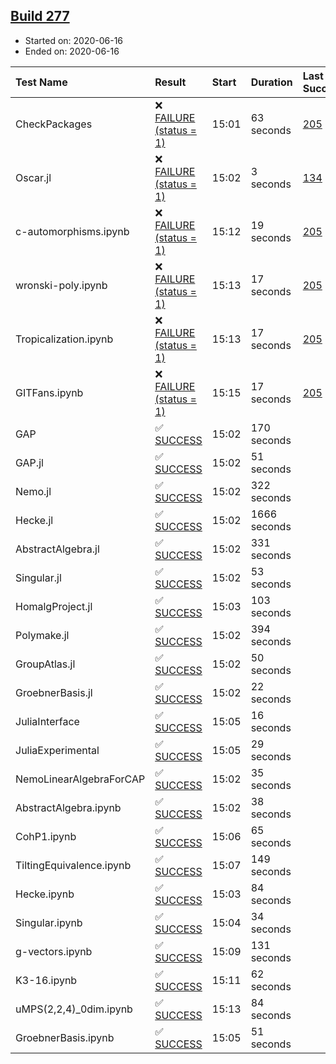 ## [Build 277](https://oscarci.mathematik.uni-kl.de/job/oscar-stable/277/)

* Started on: 2020-06-16
* Ended on: 2020-06-16

| Test Name    | Result | Start | Duration | Last Success | First Failure |
|:-------------|:-------|:------|:---------|:-------------|:--------------|
| CheckPackages | ❌ [FAILURE (status = 1)](https://oscarci.mathematik.uni-kl.de/job/oscar-stable/277/artifact/logs/build-277/CheckPackages.log) | 15:01 | 63 seconds | [205](https://oscarci.mathematik.uni-kl.de/job/oscar-stable/205/) | [206](https://oscarci.mathematik.uni-kl.de/job/oscar-stable/206/) |
| Oscar.jl | ❌ [FAILURE (status = 1)](https://oscarci.mathematik.uni-kl.de/job/oscar-stable/277/artifact/logs/build-277/Oscar.jl.log) | 15:02 | 3 seconds | [134](https://oscarci.mathematik.uni-kl.de/job/oscar-stable/134/) | [177](https://oscarci.mathematik.uni-kl.de/job/oscar-stable/177/) |
| c-automorphisms.ipynb | ❌ [FAILURE (status = 1)](https://oscarci.mathematik.uni-kl.de/job/oscar-stable/277/artifact/logs/build-277/c-automorphisms.ipynb.log) | 15:12 | 19 seconds | [205](https://oscarci.mathematik.uni-kl.de/job/oscar-stable/205/) | [206](https://oscarci.mathematik.uni-kl.de/job/oscar-stable/206/) |
| wronski-poly.ipynb | ❌ [FAILURE (status = 1)](https://oscarci.mathematik.uni-kl.de/job/oscar-stable/277/artifact/logs/build-277/wronski-poly.ipynb.log) | 15:13 | 17 seconds | [205](https://oscarci.mathematik.uni-kl.de/job/oscar-stable/205/) | [206](https://oscarci.mathematik.uni-kl.de/job/oscar-stable/206/) |
| Tropicalization.ipynb | ❌ [FAILURE (status = 1)](https://oscarci.mathematik.uni-kl.de/job/oscar-stable/277/artifact/logs/build-277/Tropicalization.ipynb.log) | 15:13 | 17 seconds | [205](https://oscarci.mathematik.uni-kl.de/job/oscar-stable/205/) | [206](https://oscarci.mathematik.uni-kl.de/job/oscar-stable/206/) |
| GITFans.ipynb | ❌ [FAILURE (status = 1)](https://oscarci.mathematik.uni-kl.de/job/oscar-stable/277/artifact/logs/build-277/GITFans.ipynb.log) | 15:15 | 17 seconds | [205](https://oscarci.mathematik.uni-kl.de/job/oscar-stable/205/) | [206](https://oscarci.mathematik.uni-kl.de/job/oscar-stable/206/) |
| GAP | ✅ [SUCCESS](https://oscarci.mathematik.uni-kl.de/job/oscar-stable/277/artifact/logs/build-277/GAP.log) | 15:02 | 170 seconds |  |  |
| GAP.jl | ✅ [SUCCESS](https://oscarci.mathematik.uni-kl.de/job/oscar-stable/277/artifact/logs/build-277/GAP.jl.log) | 15:02 | 51 seconds |  |  |
| Nemo.jl | ✅ [SUCCESS](https://oscarci.mathematik.uni-kl.de/job/oscar-stable/277/artifact/logs/build-277/Nemo.jl.log) | 15:02 | 322 seconds |  |  |
| Hecke.jl | ✅ [SUCCESS](https://oscarci.mathematik.uni-kl.de/job/oscar-stable/277/artifact/logs/build-277/Hecke.jl.log) | 15:02 | 1666 seconds |  |  |
| AbstractAlgebra.jl | ✅ [SUCCESS](https://oscarci.mathematik.uni-kl.de/job/oscar-stable/277/artifact/logs/build-277/AbstractAlgebra.jl.log) | 15:02 | 331 seconds |  |  |
| Singular.jl | ✅ [SUCCESS](https://oscarci.mathematik.uni-kl.de/job/oscar-stable/277/artifact/logs/build-277/Singular.jl.log) | 15:02 | 53 seconds |  |  |
| HomalgProject.jl | ✅ [SUCCESS](https://oscarci.mathematik.uni-kl.de/job/oscar-stable/277/artifact/logs/build-277/HomalgProject.jl.log) | 15:03 | 103 seconds |  |  |
| Polymake.jl | ✅ [SUCCESS](https://oscarci.mathematik.uni-kl.de/job/oscar-stable/277/artifact/logs/build-277/Polymake.jl.log) | 15:02 | 394 seconds |  |  |
| GroupAtlas.jl | ✅ [SUCCESS](https://oscarci.mathematik.uni-kl.de/job/oscar-stable/277/artifact/logs/build-277/GroupAtlas.jl.log) | 15:02 | 50 seconds |  |  |
| GroebnerBasis.jl | ✅ [SUCCESS](https://oscarci.mathematik.uni-kl.de/job/oscar-stable/277/artifact/logs/build-277/GroebnerBasis.jl.log) | 15:02 | 22 seconds |  |  |
| JuliaInterface | ✅ [SUCCESS](https://oscarci.mathematik.uni-kl.de/job/oscar-stable/277/artifact/logs/build-277/JuliaInterface.log) | 15:05 | 16 seconds |  |  |
| JuliaExperimental | ✅ [SUCCESS](https://oscarci.mathematik.uni-kl.de/job/oscar-stable/277/artifact/logs/build-277/JuliaExperimental.log) | 15:05 | 29 seconds |  |  |
| NemoLinearAlgebraForCAP | ✅ [SUCCESS](https://oscarci.mathematik.uni-kl.de/job/oscar-stable/277/artifact/logs/build-277/NemoLinearAlgebraForCAP.log) | 15:02 | 35 seconds |  |  |
| AbstractAlgebra.ipynb | ✅ [SUCCESS](https://oscarci.mathematik.uni-kl.de/job/oscar-stable/277/artifact/logs/build-277/AbstractAlgebra.ipynb.log) | 15:02 | 38 seconds |  |  |
| CohP1.ipynb | ✅ [SUCCESS](https://oscarci.mathematik.uni-kl.de/job/oscar-stable/277/artifact/logs/build-277/CohP1.ipynb.log) | 15:06 | 65 seconds |  |  |
| TiltingEquivalence.ipynb | ✅ [SUCCESS](https://oscarci.mathematik.uni-kl.de/job/oscar-stable/277/artifact/logs/build-277/TiltingEquivalence.ipynb.log) | 15:07 | 149 seconds |  |  |
| Hecke.ipynb | ✅ [SUCCESS](https://oscarci.mathematik.uni-kl.de/job/oscar-stable/277/artifact/logs/build-277/Hecke.ipynb.log) | 15:03 | 84 seconds |  |  |
| Singular.ipynb | ✅ [SUCCESS](https://oscarci.mathematik.uni-kl.de/job/oscar-stable/277/artifact/logs/build-277/Singular.ipynb.log) | 15:04 | 34 seconds |  |  |
| g-vectors.ipynb | ✅ [SUCCESS](https://oscarci.mathematik.uni-kl.de/job/oscar-stable/277/artifact/logs/build-277/g-vectors.ipynb.log) | 15:09 | 131 seconds |  |  |
| K3-16.ipynb | ✅ [SUCCESS](https://oscarci.mathematik.uni-kl.de/job/oscar-stable/277/artifact/logs/build-277/K3-16.ipynb.log) | 15:11 | 62 seconds |  |  |
| uMPS(2,2,4)_0dim.ipynb | ✅ [SUCCESS](https://oscarci.mathematik.uni-kl.de/job/oscar-stable/277/artifact/logs/build-277/uMPS-2-2-4-_0dim.ipynb.log) | 15:13 | 84 seconds |  |  |
| GroebnerBasis.ipynb | ✅ [SUCCESS](https://oscarci.mathematik.uni-kl.de/job/oscar-stable/277/artifact/logs/build-277/GroebnerBasis.ipynb.log) | 15:05 | 51 seconds |  |  |
